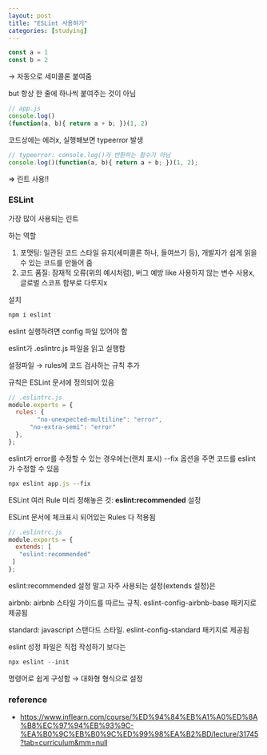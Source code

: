 ```yaml
---
layout: post
title: "ESLint 사용하기"
categories: [studying]
---
```


```jsx
const a = 1
const b = 2
```

→ 자동으로 세미콜론 붙여줌

but 항상 한 줄에 하나씩 붙여주는 것이 아님

```jsx
// app.js
console.log()
(function(a, b){ return a + b; })(1, 2)
```

코드상에는 에러x, 실행해보면 typeerror 발생 

```jsx
// typeerror: console.log()가 반환하는 함수가 아님
console.log()(function(a, b){ return a + b; })(1, 2);
```

⇒ 린트 사용!!

### ESLint

가장 많이 사용되는 린트

하는 역할

1. 포맷팅: 일관된 코드 스타일 유지(세미콜론 하나, 들여쓰기 등), 개발자가 쉽게 읽을 수 있는 코드를 만들어 줌
2. 코드 품질: 잠재적 오류(위의 예시처럼), 버그 예방 like 사용하지 않는 변수 사용x, 글로벌 스코프 함부로 다루지x

설치

```jsx
npm i eslint
```

eslint 실행하려면 config 파일 있어야 함

eslint가 .eslintrc.js 파일을 읽고 실행함

설정파일 → rules에 코드 검사하는 규칙 추가

규칙은 ESLint 문서에 정의되어 있음

```jsx
// .eslintrc.js
module.exports = {
  rules: {
        "no-unexpected-multiline": "error",
      "no-extra-semi": "error"
  },
};
```

eslint가 error를 수정할 수 있는 경우에는(랜치 표시) --fix 옵션을 주면 코드를 eslint가 수정할 수 있음


```jsx
npx eslint app.js --fix
```

ESLint 여러 Rule 미리 정해놓은 것: **eslint:recommended** 설정

ESLint 문서에 체크표시 되어있는 Rules 다 적용됨

```jsx
// .eslintrc.js
module.exports = {
  extends: [
   "eslint:recommended"
 ]
};
```

eslint:recommended 설정 말고 자주 사용되는 설정(extends 설정)은

airbnb: airbnb 스타일 가이드를 따르느 규칙. eslint-config-airbnb-base 패키지로 제공됨

standard: javascript 스탠다드 스타일. eslint-config-standard 패키지로 제공됨

eslint 성정 파일은 직접 작성하기 보다는

```jsx
npx eslint --init
```

명령어로 쉽게 구성함 → 대화형 형식으로 설정

### reference
- https://www.inflearn.com/course/%ED%94%84%EB%A1%A0%ED%8A%B8%EC%97%94%EB%93%9C-%EA%B0%9C%EB%B0%9C%ED%99%98%EA%B2%BD/lecture/31745?tab=curriculum&mm=null
